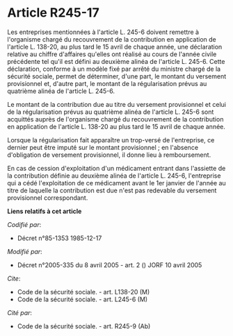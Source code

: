 # Article R245-17

Les entreprises mentionnées à l'article L. 245-6 doivent remettre à l'organisme chargé du recouvrement de la contribution en
application de l'article L. 138-20, au plus tard le 15 avril de chaque année, une déclaration relative au chiffre d'affaires
qu'elles ont réalisé au cours de l'année civile précédente tel qu'il est défini au deuxième alinéa de l'article L. 245-6.
Cette déclaration, conforme à un modèle fixé par arrêté du ministre chargé de la sécurité sociale, permet de déterminer,
d'une part, le montant du versement provisionnel et, d'autre part, le montant de la régularisation prévus au quatrième alinéa
de l'article L. 245-6.

Le montant de la contribution due au titre du versement provisionnel et celui de la régularisation prévus au quatrième alinéa
de l'article L. 245-6 sont acquittés auprès de l'organisme chargé du recouvrement de la contribution en application de
l'article L. 138-20 au plus tard le 15 avril de chaque année.

Lorsque la régularisation fait apparaître un trop-versé de l'entreprise, ce dernier peut être imputé sur le montant
provisionnel ; en l'absence d'obligation de versement provisionnel, il donne lieu à remboursement.

En cas de cession d'exploitation d'un médicament entrant dans l'assiette de la contribution définie au deuxième alinéa de
l'article L. 245-6, l'entreprise qui a cédé l'exploitation de ce médicament avant le 1er janvier de l'année au titre de
laquelle la contribution est due n'est pas redevable du versement provisionnel correspondant.

**Liens relatifs à cet article**

_Codifié par_:

  - Décret n°85-1353 1985-12-17

_Modifié par_:

  - Décret n°2005-335 du 8 avril 2005 - art. 2 () JORF 10 avril 2005

_Cite_:

  - Code de la sécurité sociale. - art. L138-20 (M)
  - Code de la sécurité sociale. - art. L245-6 (M)

_Cité par_:

  - Code de la sécurité sociale. - art. R245-9 (Ab)
